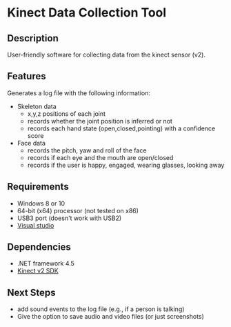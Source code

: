 # Kinect Data Collection Tool

## Description
User-friendly software for collecting data from the kinect sensor (v2). 

## Features
Generates a log file with the following information:
* Skeleton data
	* x,y,z positions of each joint 
	* records whether the joint position is inferred or not
	* records each hand state (open,closed,pointing) with a confidence score
* Face data
	* records the pitch, yaw and roll of the face
	* records if each eye and the mouth are open/closed
	* records if the user is happy, engaged, wearing glasses, looking away

## Requirements
* Windows 8 or 10
* 64-bit (x64) processor (not tested on x86)
* USB3 port (doesn't work with USB2)
* [Visual studio](https://www.visualstudio.com/en-us/products/visual-studio-community-vs.aspx)

## Dependencies
* .NET framework 4.5
* [Kinect v2 SDK](https://www.microsoft.com/en-us/download/details.aspx?id44561)

## Next Steps
* add sound events to the log file (e.g., if a person is talking)
* Give the option to save audio and video files (or just screenshots)

